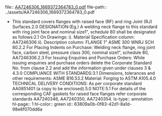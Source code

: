 file:: [AA7246306_1669372364783_0.pdf](../assets/AA7246306_1669372364783_0.pdf)
file-path:: ../assets/AA7246306_1669372364783_0.pdf

- This standard covers flanges with raised face (RF) and ring Joint (RJ) Surfaces.2.0 DESIGNATION:(Eg.) A welding neck flange to this standard with ring joint face and nominal size1", schedule 80 shall be designated as follows:2.1 On Drawings: i). Material Specification column: AA7246306 ii). Description column: FLANGE 1" ASME 300 WNRJ SCH 80.2.2 For Placing Indents on Purchase: Welding neck flange, ring joint face, carbon steel, pressure class 300, nominal size1", schedule 80, AA7246306.2.3 For Issuing Enquiries and Purchase Orders: While issuing enquiries and purchase orders delete the Corporate Standard No. from clause 2.2 and add the information given under clauses 3 & 4.3.0 COMPLIANCE WITH STANDARDS:3.1 Dimensions, tolerances and other requirements: ASME B16.53.2 Material: Forging to ASTM A105.4.0 TECHNICAL DELIVERY CONDITIONS: As per corporate standard AA0851401 (a copy to be enclosed).5.0 NOTE:5.1 For details of the corresponding CAF gaskets for raised face flanges refer corporate standards AA7240346, AA7240350, AA7240354.
  ls-type:: annotation
  hl-page:: 1
  hl-color:: green
  id:: 63809a0b-0f83-42d1-8a1d-98e8f070dd6a